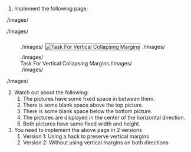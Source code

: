 1. Implement the following page:

 ./images/<div>
  ./images/<figure>
    ./images/<img src="http://tech-career-booster-courses.s3.amazonaws.com/01-full-stack-web-developer/sections/01-html-and-css/chapters/25-collapsing-margins/assets/images/page-with-two-images-with-vertical-margins.jpg"
        alt="Task For Vertical Collapsing Margins" title="Task For Vertical Collapsing Margins" style="border:1px solid gray; margin: 10px 5px;">./images/</img>
    ./images/<div>Task For Vertical Collapsing Margins./images/</div>
  ./images/</figure>
 ./images/</div>
 
2. Watch out about the following:
    1. The pictures have some fixed space in between them.
    2. There is some blank space above the top picture.
    3. There is some blank space below the bottom picture.
    4. The pictures are displayed in the center of the horizontal direction.
    5. Both pictures have same fixed width and height.
3. You need to implement the above page in 2 versions
    1. Version 1: Using a hack to preserve vertical margins
    2. Version 2: Without using vertical margins on both directions
